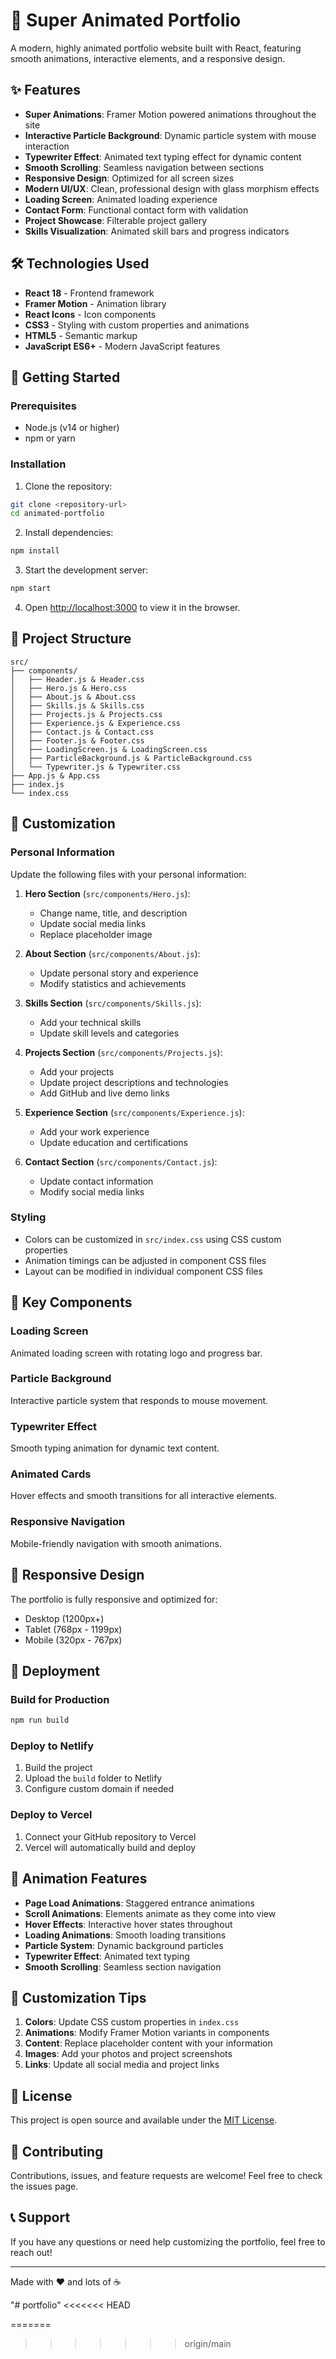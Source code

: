 # 🚀 Super Animated Portfolio

A modern, highly animated portfolio website built with React, featuring smooth animations, interactive elements, and a responsive design.

## ✨ Features

- **Super Animations**: Framer Motion powered animations throughout the site
- **Interactive Particle Background**: Dynamic particle system with mouse interaction
- **Typewriter Effect**: Animated text typing effect for dynamic content
- **Smooth Scrolling**: Seamless navigation between sections
- **Responsive Design**: Optimized for all screen sizes
- **Modern UI/UX**: Clean, professional design with glass morphism effects
- **Loading Screen**: Animated loading experience
- **Contact Form**: Functional contact form with validation
- **Project Showcase**: Filterable project gallery
- **Skills Visualization**: Animated skill bars and progress indicators

## 🛠️ Technologies Used

- **React 18** - Frontend framework
- **Framer Motion** - Animation library
- **React Icons** - Icon components
- **CSS3** - Styling with custom properties and animations
- **HTML5** - Semantic markup
- **JavaScript ES6+** - Modern JavaScript features

## 🚀 Getting Started

### Prerequisites

- Node.js (v14 or higher)
- npm or yarn

### Installation

1. Clone the repository:
```bash
git clone <repository-url>
cd animated-portfolio
```

2. Install dependencies:
```bash
npm install
```

3. Start the development server:
```bash
npm start
```

4. Open [http://localhost:3000](http://localhost:3000) to view it in the browser.

## 📁 Project Structure

```
src/
├── components/
│   ├── Header.js & Header.css
│   ├── Hero.js & Hero.css
│   ├── About.js & About.css
│   ├── Skills.js & Skills.css
│   ├── Projects.js & Projects.css
│   ├── Experience.js & Experience.css
│   ├── Contact.js & Contact.css
│   ├── Footer.js & Footer.css
│   ├── LoadingScreen.js & LoadingScreen.css
│   ├── ParticleBackground.js & ParticleBackground.css
│   └── Typewriter.js & Typewriter.css
├── App.js & App.css
├── index.js
└── index.css
```

## 🎨 Customization

### Personal Information
Update the following files with your personal information:

1. **Hero Section** (`src/components/Hero.js`):
   - Change name, title, and description
   - Update social media links
   - Replace placeholder image

2. **About Section** (`src/components/About.js`):
   - Update personal story and experience
   - Modify statistics and achievements

3. **Skills Section** (`src/components/Skills.js`):
   - Add your technical skills
   - Update skill levels and categories

4. **Projects Section** (`src/components/Projects.js`):
   - Add your projects
   - Update project descriptions and technologies
   - Add GitHub and live demo links

5. **Experience Section** (`src/components/Experience.js`):
   - Add your work experience
   - Update education and certifications

6. **Contact Section** (`src/components/Contact.js`):
   - Update contact information
   - Modify social media links

### Styling
- Colors can be customized in `src/index.css` using CSS custom properties
- Animation timings can be adjusted in component CSS files
- Layout can be modified in individual component CSS files

## 🎯 Key Components

### Loading Screen
Animated loading screen with rotating logo and progress bar.

### Particle Background
Interactive particle system that responds to mouse movement.

### Typewriter Effect
Smooth typing animation for dynamic text content.

### Animated Cards
Hover effects and smooth transitions for all interactive elements.

### Responsive Navigation
Mobile-friendly navigation with smooth animations.

## 📱 Responsive Design

The portfolio is fully responsive and optimized for:
- Desktop (1200px+)
- Tablet (768px - 1199px)
- Mobile (320px - 767px)

## 🚀 Deployment

### Build for Production
```bash
npm run build
```

### Deploy to Netlify
1. Build the project
2. Upload the `build` folder to Netlify
3. Configure custom domain if needed

### Deploy to Vercel
1. Connect your GitHub repository to Vercel
2. Vercel will automatically build and deploy

## 🎨 Animation Features

- **Page Load Animations**: Staggered entrance animations
- **Scroll Animations**: Elements animate as they come into view
- **Hover Effects**: Interactive hover states throughout
- **Loading Animations**: Smooth loading transitions
- **Particle System**: Dynamic background particles
- **Typewriter Effect**: Animated text typing
- **Smooth Scrolling**: Seamless section navigation

## 🔧 Customization Tips

1. **Colors**: Update CSS custom properties in `index.css`
2. **Animations**: Modify Framer Motion variants in components
3. **Content**: Replace placeholder content with your information
4. **Images**: Add your photos and project screenshots
5. **Links**: Update all social media and project links

## 📄 License

This project is open source and available under the [MIT License](LICENSE).

## 🤝 Contributing

Contributions, issues, and feature requests are welcome! Feel free to check the issues page.

## 📞 Support

If you have any questions or need help customizing the portfolio, feel free to reach out!

---

Made with ❤️ and lots of ☕

"# portfolio" 
<<<<<<< HEAD

=======
>>>>>>> origin/main
